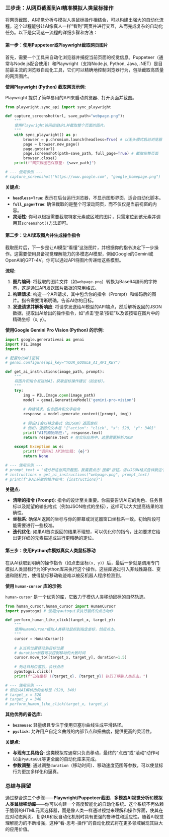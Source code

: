 ### 三步走：从网页截图到AI精准模拟人类鼠标操作

将网页截图、AI视觉分析与模拟人类鼠标操作相结合，可以构建出强大的自动化流程。这个过程能够让AI像真人一样“看到”网页并进行交互，从而完成复杂的自动化任务。以下是实现这一流程的详细步骤和方法：

#### 第一步：使用Puppeteer或Playwright截取网页图片

首先，需要一个工具来自动化浏览器并捕捉当前页面的视觉信息。Puppeteer（通常与Node.js配合使用）和Playwright（支持Node.js, Python, Java, .NET）是目前最主流的浏览器自动化工具，它们可以精确地控制浏览器行为，包括截取高质量的网页图片。

**使用Playwright (Python) 截取网页示例:**

Playwright 提供了简单易用的API来启动浏览器、打开页面并截图。

```python
from playwright.sync_api import sync_playwright

def capture_screenshot(url, save_path="webpage.png"):
    """
    使用Playwright访问指定URL并截取整个页面的图片。
    """
    with sync_playwright() as p:
        browser = p.chromium.launch(headless=True) # 以无头模式启动浏览器
        page = browser.new_page()
        page.goto(url)
        page.screenshot(path=save_path, full_page=True) # 截取完整页面
        browser.close()
    print(f"网页截图已保存至: {save_path}")

# --- 使用示例 ---
# capture_screenshot("https://www.google.com", "google_homepage.png")
```

**关键点:**
*   **`headless=True`**: 表示在后台运行浏览器，不显示图形界面，适合自动化脚本。
*   **`full_page=True`**: 确保截取的是整个可滚动网页，而不仅仅是当前视窗的内容。
*   **灵活性**: 你可以根据需要截取特定元素或区域的图片，只需定位到该元素并调用其`screenshot()`方法即可。

#### 第二步：让AI读取图片并生成操作指令

截取图片后，下一步是让AI模型“看懂”这张图片，并根据你的指令决定下一步操作。这需要使用具备视觉理解能力的多模态AI模型，例如Google的Gemini或OpenAI的GPT-4V。你可以通过API将图片传递给这些模型。

**流程:**
1.  **图片编码**: 将截取的图片文件（如`webpage.png`）转换为Base64编码的字符串，这是通过API发送图片数据的常用格式。
2.  **构建请求**: 构造一个API请求，其中包含你的指令（Prompt）和编码后的图片。指令需要清晰明确，告诉AI你的目标。
3.  **发送请求并解析响应**: 将请求发送给AI模型的API端点，然后解析返回的JSON数据，提取出AI给出的操作指令，如“点击‘登录’按钮”以及该按钮在图片中的精确坐标（x, y）。

**使用Google Gemini Pro Vision (Python) 的示例:**

```python
import google.generativeai as genai
import PIL.Image
import os

# 配置你的API密钥
# genai.configure(api_key="YOUR_GOOGLE_AI_API_KEY")

def get_ai_instructions(image_path, prompt):
    """
    将图片和指令发送给AI，获取鼠标操作建议（如坐标）。
    """
    try:
        img = PIL.Image.open(image_path)
        model = genai.GenerativeModel('gemini-pro-vision')
        
        # 构建请求，包含图片和文字指令
        response = model.generate_content([prompt, img])
        
        # 假设AI会以特定格式（如JSON）返回坐标
        # 例如，返回的文本是 "{"action": "click", "x": 520, "y": 340}"
        print("AI的原始响应:", response.text)
        return response.text # 在实际应用中，这里需要解析JSON
        
    except Exception as e:
        print(f"调用AI API时出错: {e}")
        return None

# --- 使用示例 ---
# prompt_text = "请分析这张网页截图。我需要点击'搜索'按钮。请以JSON格式告诉我这个按钮的中心坐标，例如 {\"action\": \"click\", \"x\": 123, \"y\": 456}。"
# instructions = get_ai_instructions("webpage.png", prompt_text)
# print(f"从AI获取的操作指令: {instructions}")
```

**关键点:**
*   **清晰的指令 (Prompt)**: 指令的设计至关重要。你需要告诉AI它的角色、任务目标以及期望的输出格式（例如JSON格式的坐标），这样可以大大提高结果的准确性。
*   **坐标系**: 确保AI返回的坐标与你的屏幕或浏览器窗口坐标系一致。初始阶段可能需要进行一些校准。
*   **迭代优化**: 如果AI首次返回的结果不理想，可以优化你的指令，比如要求它给出更详细的元素描述或进行更精确的定位。

#### 第三步：使用Python库模拟真实人类鼠标移动

在从AI获取到明确的操作指令（如点击坐标`(x, y)`）后，最后一步就是调用专门模拟人类鼠标行为的Python库来执行这个操作。这些库通过引入非线性路径、变速和随机性，使得鼠标移动轨迹难以被反机器人程序检测到。

**使用 `human-cursor` 库的示例:**

`human-cursor` 是一个优秀的库，它致力于模仿人类移动鼠标的自然轨迹。

```python
from human_cursor.human_cursor import HumanCursor
import pyautogui # 使用pyautogui来执行最终的点击动作

def perform_human_like_click(target_x, target_y):
    """
    使用HumanCursor模拟人类移动鼠标到指定坐标，然后点击。
    """
    cursor = HumanCursor()
    
    # 从当前位置移动到目标位置
    # duration参数可以控制移动的大致时间
    cursor.move_to([target_x, target_y], duration=1.5) 
    
    # 到达目标位置后，执行点击
    pyautogui.click()
    print(f"已在坐标 ({target_x}, {target_y}) 执行了模拟人类点击。")

# --- 使用示例 ---
# 假设从AI解析出的坐标是 (520, 340)
# target_x = 520
# target_y = 340
# perform_human_like_click(target_x, target_y)
```

**其他优秀的备选库:**
*   **`bezmouse`**: 轻量级且专注于使用贝塞尔曲线生成平滑路径。
*   **`pyclick`**: 允许用户自定义曲线的内部节点和扭曲度，提供更高的灵活性。

**关键点:**
*   **与现有工具结合**: 这类模拟库通常只负责移动，最终的“点击”或“滚动”动作可以由`PyAutoGUI`等更全面的自动化库来完成。
*   **参数调整**: 通过调整`duration`（移动时间）、移动速度范围等参数，可以使鼠标行为更加多样化和逼真。

### 总结与展望

通过整合这三个步骤——**Playwright/Puppeteer截图**、**多模态AI视觉分析**和**模拟人类鼠标移动库**——你可以构建一个高度智能化的自动化系统。这个系统不再依赖于脆弱的HTML元素选择器，而是像人类一样通过视觉来理解和操作界面，使其在应对动态网页、复杂UI和反自动化机制时具有更强的鲁棒性和适应性。随着AI视觉理解能力的不断增强，这种“看-思考-操作”的自动化模式将在更多领域展现其巨大的应用价值。
